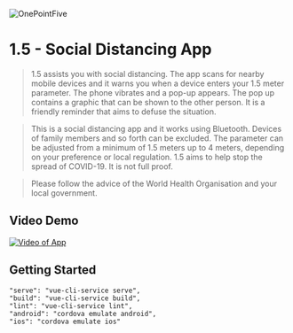 ![OnePointFive](https://onepointfive.app/assets/social.jpg)

# 1.5 - Social Distancing App
>1.5 assists you with social distancing. The app scans for nearby mobile devices and it warns you when a device enters your 1.5 meter parameter. The phone vibrates and a pop-up appears. The pop up contains a graphic that can be shown to the other person. It is a friendly reminder that aims to defuse the situation.

>This is a social distancing app and it works using Bluetooth. Devices of family members and so forth can be excluded. The parameter can be adjusted from a minimum of 1.5 meters up to 4 meters, depending on your preference or local regulation. 1.5 aims to help stop the spread of COVID-19. It is not full proof.

>Please follow the advice of the World Health Organisation and your local government.


## Video Demo
[![Video of App](https://img.youtube.com/vi/tN3k1kuvomw/0.jpg)](https://www.youtube.com/watch?v=tN3k1kuvomw)


## Getting Started
 
```
"serve": "vue-cli-service serve",
"build": "vue-cli-service build",
"lint": "vue-cli-service lint",
"android": "cordova emulate android",
"ios": "cordova emulate ios"
 ```
